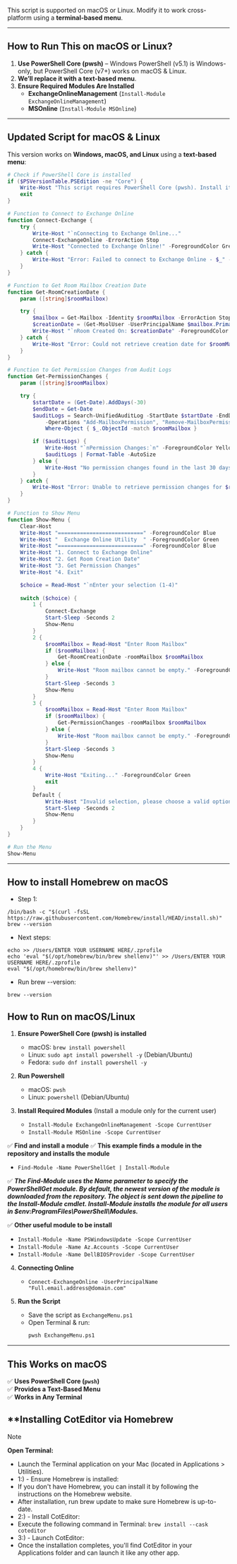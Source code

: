 This script is supported on macOS or Linux. Modify it to work cross-platform using a **terminal-based menu**.

---

## **How to Run This on macOS or Linux?**
1. **Use PowerShell Core (pwsh)** – Windows PowerShell (v5.1) is Windows-only, but PowerShell Core (v7+) works on macOS & Linux.  
2. **We’ll replace it with a text-based menu**.  
3. **Ensure Required Modules Are Installed**  
   - **ExchangeOnlineManagement** (`Install-Module ExchangeOnlineManagement`)  
   - **MSOnline** (`Install-Module MSOnline`)  

---

## **Updated Script for macOS & Linux**
This version works on **Windows, macOS, and Linux** using a **text-based menu**:

```powershell
# Check if PowerShell Core is installed
if ($PSVersionTable.PSEdition -ne "Core") {
    Write-Host "This script requires PowerShell Core (pwsh). Install it from https://aka.ms/powershell" -ForegroundColor Red
    exit
}

# Function to Connect to Exchange Online
function Connect-Exchange {
    try {
        Write-Host "`nConnecting to Exchange Online..."
        Connect-ExchangeOnline -ErrorAction Stop
        Write-Host "Connected to Exchange Online!" -ForegroundColor Green
    } catch {
        Write-Host "Error: Failed to connect to Exchange Online - $_" -ForegroundColor Red
    }
}

# Function to Get Room Mailbox Creation Date
function Get-RoomCreationDate {
    param ([string]$roomMailbox)

    try {
        $mailbox = Get-Mailbox -Identity $roomMailbox -ErrorAction Stop
        $creationDate = (Get-MsolUser -UserPrincipalName $mailbox.PrimarySmtpAddress).WhenCreated
        Write-Host "`nRoom Created On: $creationDate" -ForegroundColor Cyan
    } catch {
        Write-Host "Error: Could not retrieve creation date for $roomMailbox" -ForegroundColor Red
    }
}

# Function to Get Permission Changes from Audit Logs
function Get-PermissionChanges {
    param ([string]$roomMailbox)

    try {
        $startDate = (Get-Date).AddDays(-30)
        $endDate = Get-Date
        $auditLogs = Search-UnifiedAuditLog -StartDate $startDate -EndDate $endDate -RecordType ExchangeAdmin `
            -Operations "Add-MailboxPermission", "Remove-MailboxPermission", "Set-MailboxFolderPermission" -ResultSize 1000 |
            Where-Object { $_.ObjectId -match $roomMailbox }

        if ($auditLogs) {
            Write-Host "`nPermission Changes:`n" -ForegroundColor Yellow
            $auditLogs | Format-Table -AutoSize
        } else {
            Write-Host "No permission changes found in the last 30 days for $roomMailbox." -ForegroundColor Yellow
        }
    } catch {
        Write-Host "Error: Unable to retrieve permission changes for $roomMailbox" -ForegroundColor Red
    }
}

# Function to Show Menu
function Show-Menu {
    Clear-Host
    Write-Host "===========================" -ForegroundColor Blue
    Write-Host "  Exchange Online Utility  " -ForegroundColor Green
    Write-Host "===========================" -ForegroundColor Blue
    Write-Host "1. Connect to Exchange Online"
    Write-Host "2. Get Room Creation Date"
    Write-Host "3. Get Permission Changes"
    Write-Host "4. Exit"

    $choice = Read-Host "`nEnter your selection (1-4)"
    
    switch ($choice) {
        1 {
            Connect-Exchange
            Start-Sleep -Seconds 2
            Show-Menu
        }
        2 {
            $roomMailbox = Read-Host "Enter Room Mailbox"
            if ($roomMailbox) {
                Get-RoomCreationDate -roomMailbox $roomMailbox
            } else {
                Write-Host "Room mailbox cannot be empty." -ForegroundColor Red
            }
            Start-Sleep -Seconds 3
            Show-Menu
        }
        3 {
            $roomMailbox = Read-Host "Enter Room Mailbox"
            if ($roomMailbox) {
                Get-PermissionChanges -roomMailbox $roomMailbox
            } else {
                Write-Host "Room mailbox cannot be empty." -ForegroundColor Red
            }
            Start-Sleep -Seconds 3
            Show-Menu
        }
        4 {
            Write-Host "Exiting..." -ForegroundColor Green
            exit
        }
        Default {
            Write-Host "Invalid selection, please choose a valid option." -ForegroundColor Red
            Start-Sleep -Seconds 2
            Show-Menu
        }
    }
}

# Run the Menu
Show-Menu
```

---
## How to install Homebrew on macOS
   - Step 1:
````
/bin/bash -c "$(curl -fsSL https://raw.githubusercontent.com/Homebrew/install/HEAD/install.sh)"
brew --version
````
   - Next steps:
````
echo >> /Users/ENTER YOUR USERNAME HERE/.zprofile
echo 'eval "$(/opt/homebrew/bin/brew shellenv)"' >> /Users/ENTER YOUR USERNAME HERE/.zprofile
eval "$(/opt/homebrew/bin/brew shellenv)"
````
   - Run brew --version:
````
brew --version
````

## **How to Run on macOS/Linux**
1. **Ensure PowerShell Core (pwsh) is installed**  
   - macOS: `brew install powershell`  
   - Linux: `sudo apt install powershell -y` (Debian/Ubuntu)  
   - Fedora: `sudo dnf install powershell -y`  

2. **Run Powershell**  
   - macOS: `pwsh`  
   - Linux: `powershell` (Debian/Ubuntu)  

3. **Install Required Modules** (Install a module only for the current user)
   - `Install-Module ExchangeOnlineManagement -Scope CurrentUser`  
   - `Install-Module MSOnline -Scope CurrentUser`
     
✅ **Find and install a module** 
✅ **This example finds a module in the repository and installs the module**
   - `Find-Module -Name PowerShellGet | Install-Module`

✅ ***The Find-Module uses the Name parameter to specify the PowerShellGet module. By default, the newest version of the module is downloaded from the repository. The object is sent down the pipeline to the Install-Module cmdlet. 
Install-Module installs the module for all users in $env:ProgramFiles\PowerShell\Modules.***

✅ **Other useful module to be install**
   - `Install-Module -Name PSWindowsUpdate -Scope CurrentUser`
   - `Install-Module -Name Az.Accounts -Scope CurrentUser` 
   - `Install-Module -Name DellBIOSProvider -Scope CurrentUser`


4. **Connecting Online**  
   - `Connect-ExchangeOnline -UserPrincipalName "Full.email.address@domain.com"`

4. **Run the Script**  
   - Save the script as `ExchangeMenu.ps1`  
   - Open Terminal & run:  
     ```bash
     pwsh ExchangeMenu.ps1
     ```

---

## **This Works on macOS**
✅ **Uses PowerShell Core (`pwsh`)**  
✅ **Provides a Text-Based Menu**  
✅ **Works in Any Terminal**  


## **Installing CotEditor via Homebrew
> [!NOTE]
> **Open Terminal:**
> - Launch the Terminal application on your Mac (located in Applications > Utilities).
> - 1:) -  Ensure Homebrew is installed:
> - If you don't have Homebrew, you can install it by following the instructions on the Homebrew website.
> - After installation, run brew update to make sure Homebrew is up-to-date.
> - 2:) - Install CotEditor:
> - Execute the following command in Terminal: ``` brew install --cask coteditor ```
> - 3:) - Launch CotEditor:
> - Once the installation completes, you'll find CotEditor in your Applications folder and can launch it like any other app.

